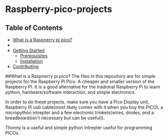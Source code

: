 # Raspberry-pico-projects

## Table of Contents

- [What is a Raspnerry pi pico?](#What-is-a-Raspnerry-pi-pico?)
- 
- [Getting Started](#getting-started)
  - [Prerequisites](#prerequisites)
  - [Installation](#installation)
- [Contributing](#contributing)


##What is a Raspnerry pi pico? 
The files in this repository are for simple projects for the Raspberry Pi Pico. A cheaper and smaller version of the Raspberry PI. It is a good alternative for the tradional Raspberry Pi to learn python, hardware/software interaction, and simple electronics. 

In order to do these projects, make sure you have a Pico Display unit, Raspberry Pi usb cable(most likely comes with it when you buy the PICO), a micropython intrepter and a few electronic trinkets(wires, diodes, and a breadboard(isn't necessary but can be useful)). 

Thonny is a useful and simple python intrepter useful for programming PICOs. 

